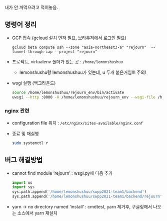 내가 안 까먹으려고 적어놓음.

## 명령어 정리

- GCP 접속 (gcloud 설치 먼저 필요, 브라우저에서 로그인 필요)

  ```shell
  gcloud beta compute ssh --zone "asia-northeast3-a" "rejourn"  --tunnel-through-iap --project "rejourn"
  ```

- 프로젝트, virtualenv 폴더가 있는 곳 : `/home/lemonshushuu`
  - lemonshushu랑 lemonshushuu가 있는데, u 두개 붙은거임!!! 주의!

- wsgi 실행 (백그라운드) 

  ```bash
  source /home/lemonshushuu/rejourn_env/bin/activate
  uwsgi --http :8000 -H /home/lemonshushuu/rejourn_env --wsgi-file /home/lemonshushuu/swpp2021-team1/backend/rejourn/rejourn/wsgi.py --daemonize=/home/lemonshushuu/swpp2021-team1/backend/rejourn/rejourn/rejourn.log
  ```

### nginx 관련

- configuration file 위치 : `/etc/nginx/sites-available/nginx.conf`

- 종료 및 재실행

  ```bash
  sudo systemctl r
  ```

  

## 버그 해결방법

- cannot find module ‘rejourn’ : wsgi.py에 다음 추가

  ```python
  import os
  import sys
  sys.path.append('/home/lemonshushuu/swpp2021-team1/backend')
  sys.path.append('/home/lemonshushuu/swpp2021-team1/backend/rejourn')
  ```

- yarn -> no directory named ‘install’ : cmdtest, yarn 제거후, 구글링해서 나오는 소스에서 yarn 재설치